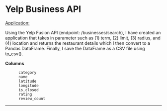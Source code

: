# Yelp Business API

<Application:>

Using the Yelp Fusion API (endpoint: /businesses/search), I have created an application that takes in parameter such as (1) term, (2) limit, (3) radius, and (4) location and returns the restaurant details which I then convert to a Pandas DataFrame. Finally, I save the DataFrame as a CSV file using to_csv(). 

**Columns**
  
          category	  
          name	
          latitude	
          longitude	
          is_closed	
          rating	
          review_count

------------------------------------------------------------------------------------------------------------------------------



